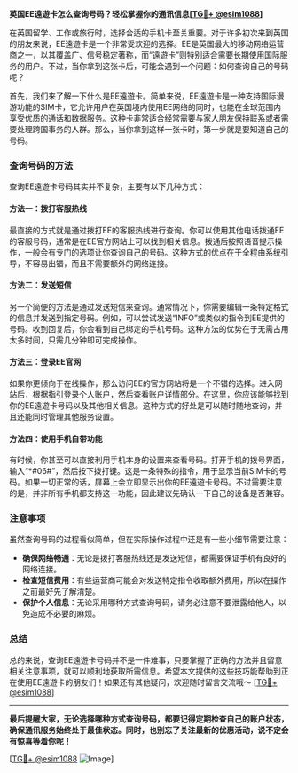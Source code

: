 **英国EE遠遊卡怎么查询号码？轻松掌握你的通讯信息[[TG💪+ @esim1088](https://t.me/s/esim1088)]**

在英国留学、工作或旅行时，选择合适的手机卡至关重要。对于许多初次来到英国的朋友来说，EE遠遊卡是一个非常受欢迎的选择。EE是英国最大的移动网络运营商之一，以其覆盖广、信号稳定著称，而“遠遊卡”则特别适合需要长期使用国际服务的用户。不过，当你拿到这张卡后，可能会遇到一个问题：如何查询自己的号码呢？

首先，我们来了解一下什么是EE遠遊卡。简单来说，EE遠遊卡是一种支持国际漫游功能的SIM卡，它允许用户在英国境内使用EE网络的同时，也能在全球范围内享受优质的通话和数据服务。这种卡非常适合经常需要与家人朋友保持联系或者需要处理跨国事务的人群。那么，当你拿到这样一张卡时，第一步就是要知道自己的号码。

### 查询号码的方法

查询EE遠遊卡号码其实并不复杂，主要有以下几种方式：

#### 方法一：拨打客服热线
最直接的方式就是通过拨打EE的客服热线进行查询。你可以使用其他电话拨通EE的客服号码，通常是在EE官方网站上可以找到相关信息。拨通后按照语音提示操作，一般会有专门的选项让你查询自己的号码。这种方式的优点在于全程由系统引导，不容易出错，而且不需要额外的网络连接。

#### 方法二：发送短信
另一个简便的方法是通过发送短信来查询。通常情况下，你需要编辑一条特定格式的信息并发送到指定号码。例如，可以尝试发送“INFO”或类似的指令到EE提供的号码。收到回复后，你会看到自己绑定的手机号码。这种方法的优势在于无需占用太多时间，只需几分钟即可完成操作。

#### 方法三：登录EE官网
如果你更倾向于在线操作，那么访问EE的官方网站将是一个不错的选择。进入网站后，根据指引登录个人账户，然后查看账户详情部分。在这里，你应该能够找到你的EE遠遊卡号码以及其他相关信息。这种方式的好处是可以随时随地查询，并且还能同时管理其他服务设置。

#### 方法四：使用手机自带功能
有时候，你甚至可以直接利用手机本身的设置来查看号码。打开手机的拨号界面，输入“*#06#”，然后按下拨打键。这是一条特殊的指令，用于显示当前SIM卡的号码。如果一切正常的话，屏幕上会立即显示出你的EE遠遊卡号码。不过需要注意的是，并非所有手机都支持这一功能，因此建议先确认一下自己的设备是否兼容。

### 注意事项

虽然查询号码的过程看似简单，但在实际操作过程中还是有一些小细节需要注意：

- **确保网络畅通**：无论是拨打客服热线还是发送短信，都需要保证手机有良好的网络连接。
- **检查短信费用**：有些运营商可能会对发送特定指令收取额外费用，所以在操作之前最好先了解清楚。
- **保护个人信息**：无论采用哪种方式查询号码，请务必注意不要泄露给他人，以免造成不必要的麻烦。

### 总结

总的来说，查询EE遠遊卡号码并不是一件难事，只要掌握了正确的方法并且留意相关注意事项，就可以顺利地获取所需信息。希望本文提供的这些技巧能帮助到正在使用EE遠遊卡的朋友们！如果还有其他疑问，欢迎随时留言交流哦～ [[TG💪+ @esim1088](https://t.me/s/esim1088)]

---

**最后提醒大家，无论选择哪种方式查询号码，都要记得定期检查自己的账户状态，确保通讯服务始终处于最佳状态。同时，也别忘了关注最新的优惠活动，说不定会有惊喜等着你呢！** 

[[TG💪+ @esim1088](https://t.me/s/esim1088) ![Image](https://i.postimg.cc/4NQfJmqS/Snipaste-2025-05-13-00-14-12.png)]